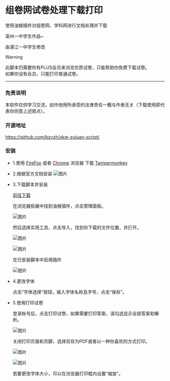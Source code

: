 # 组卷网试卷处理下载打印

使用油猴插件对组卷网、学科网进行文档处理并下载

亳州一中学生作品~

由湛江一中学生修改

> [!WARNING]  
> 此脚本仍需要你有PLUS会员来浏览优质试卷，只能帮助你免费下载试卷。<br />
> 如果你没有会员，只能打印普通试卷。

--------
### 免责说明
本软件仅供学习交流，如作他用所承受的法律责任一概与作者无关（下载使用即代表你同意上述观点）。

### 开源地址
https://github.com/bzyzh/xkw-zujuan-script/


### 安装
- 1.使用 [FireFox](https://firefox.com) 或者 [Chrome](https://www.google.com/chrome/) 浏览器 下载 [Tampermonkey](https://www.tampermonkey.net/)
- 2.根据官方文档安装
  ![图片](https://github.com/user-attachments/assets/5ccf3f0e-c451-4d33-972f-cda26a618bc4)
- 3.下载脚本并安装

  [前往下载](https://github.com/bzyzh/xkw-zujuan-script/releases/download/1.0.0/user.js)
  
  在浏览器拓展中找到油猴插件，点击管理面板。
  
  ![图片](https://github.com/user-attachments/assets/0727f2f2-8271-4d86-bc5c-370cf1906e42)

  然后选择实用工具，点击导入，找到你下载的文件位置，并打开。

  ![图片](https://github.com/user-attachments/assets/c9d67e84-c6c3-4afe-af05-09afa692e3ed)

  ![图片](https://github.com/user-attachments/assets/b9efec39-07d4-4797-b860-9c0b9a5e904f)

  在已安装脚本中启用插件

  ![图片](https://github.com/user-attachments/assets/954feba7-3688-4dea-a785-5c1d707614ac)

- 4.更改字体

  点击“字体选择”按钮，输入字体名称及字号，点击“保存”。

- 5.使用打印试卷

  登录帐号后，点击打印试卷，如果需要打印答案，请勾选显示全部答案和解析。

  ![图片](https://github.com/user-attachments/assets/426d4b33-9888-4eff-8f50-bf408594f76f)

  关闭打印页眉和页脚，选择另存为PDF或者以一种你喜欢的方式打印。

  
  ![图片](https://github.com/user-attachments/assets/7d993ba6-86f4-4dc7-9979-321d0924900d)

  ![图片](https://github.com/user-attachments/assets/7e002dfd-8eb7-4dc9-8aa3-8b11b8cbc57a)

  若要更改字体大小，可以在浏览器打印框内设置“缩放”。




  








  

  
    
  




